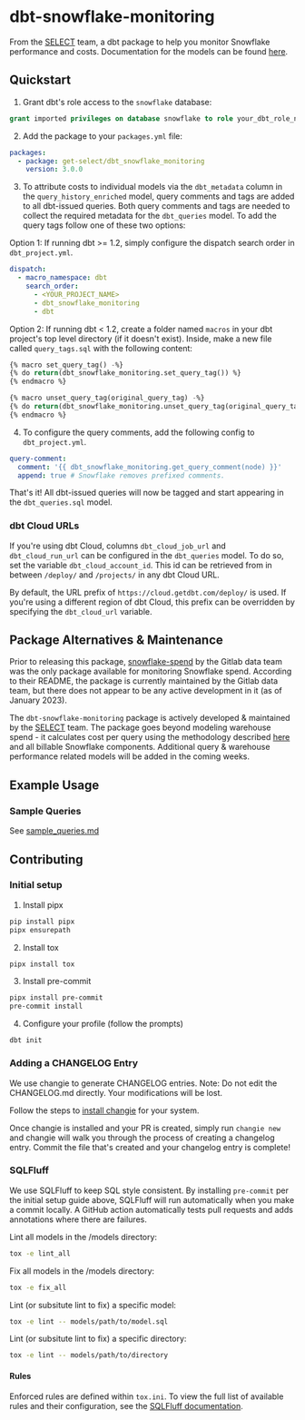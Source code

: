 # dbt-snowflake-monitoring

From the [SELECT](https://select.dev) team, a dbt package to help you monitor Snowflake performance and costs. Documentation for the models can be found [here](https://get-select.github.io/dbt-snowflake-monitoring/#!/overview).

## Quickstart

1. Grant dbt's role access to the `snowflake` database:

```sql
grant imported privileges on database snowflake to role your_dbt_role_name;
```

2. Add the package to your `packages.yml` file:

```yaml
packages:
  - package: get-select/dbt_snowflake_monitoring
    version: 3.0.0
```

3. To attribute costs to individual models via the `dbt_metadata` column in the `query_history_enriched` model, query comments and tags are added to all dbt-issued queries. Both query comments and tags are needed to collect the required metadata for the `dbt_queries` model. To add the query tags follow one of these two options:

Option 1: If running dbt >= 1.2, simply configure the dispatch search order in `dbt_project.yml`.

```yaml
dispatch:
  - macro_namespace: dbt
    search_order:
      - <YOUR_PROJECT_NAME>
      - dbt_snowflake_monitoring
      - dbt
```

Option 2: If running dbt < 1.2, create a folder named `macros` in your dbt project's top level directory (if it doesn't exist). Inside, make a new file called `query_tags.sql` with the following content:

```sql
{% macro set_query_tag() -%}
{% do return(dbt_snowflake_monitoring.set_query_tag()) %}
{% endmacro %}

{% macro unset_query_tag(original_query_tag) -%}
{% do return(dbt_snowflake_monitoring.unset_query_tag(original_query_tag)) %}
{% endmacro %}
```

4. To configure the query comments, add the following config to `dbt_project.yml`.

```yaml
query-comment:
  comment: '{{ dbt_snowflake_monitoring.get_query_comment(node) }}'
  append: true # Snowflake removes prefixed comments.
```

That's it! All dbt-issued queries will now be tagged and start appearing in the `dbt_queries.sql` model.

### dbt Cloud URLs

If you're using dbt Cloud, columns `dbt_cloud_job_url` and `dbt_cloud_run_url` can be configured in the `dbt_queries` model. To do so, set the variable `dbt_cloud_account_id`. This id can be retrieved from in between `/deploy/` and `/projects/` in any dbt Cloud URL.

By default, the URL prefix of `https://cloud.getdbt.com/deploy/` is used. If you're using a different region of dbt Cloud, this prefix can be overridden by specifying the `dbt_cloud_url` variable.

## Package Alternatives & Maintenance

Prior to releasing this package, [snowflake-spend](https://gitlab.com/gitlab-data/snowflake_spend) by the Gitlab data team was the only package available for monitoring Snowflake spend. According to their README, the package is currently maintained by the Gitlab data team, but there does not appear to be any active development in it (as of January 2023).

The `dbt-snowflake-monitoring` package is actively developed & maintained by the [SELECT](https://select.dev/) team. The package goes beyond modeling warehouse spend - it calculates cost per query using the methodology described [here](https://select.dev/posts/cost-per-query) and all billable Snowflake components. Additional query & warehouse performance related models will be added in the coming weeks.

## Example Usage

### Sample Queries

See [sample_queries.md](/documentation/sample_queries.md)

## Contributing

### Initial setup

1. Install pipx
```bash
pip install pipx
pipx ensurepath
```

2. Install tox
```bash
pipx install tox
```

3. Install pre-commit
```bash
pipx install pre-commit
pre-commit install
```

4. Configure your profile (follow the prompts)
```
dbt init
```

### Adding a CHANGELOG Entry
We use changie to generate CHANGELOG entries. Note: Do not edit the CHANGELOG.md directly. Your modifications will be lost.

Follow the steps to [install changie](https://changie.dev/guide/installation/) for your system.

Once changie is installed and your PR is created, simply run `changie new` and changie will walk you through the process of creating a changelog entry. Commit the file that's created and your changelog entry is complete!

### SQLFluff

We use SQLFluff to keep SQL style consistent. By installing `pre-commit` per the initial setup guide above, SQLFluff will run automatically when you make a commit locally. A GitHub action automatically tests pull requests and adds annotations where there are failures.

Lint all models in the /models directory:
```bash
tox -e lint_all
```

Fix all models in the /models directory:
```bash
tox -e fix_all
```

Lint (or subsitute lint to fix) a specific model:
```bash
tox -e lint -- models/path/to/model.sql
```

Lint (or subsitute lint to fix) a specific directory:
```bash
tox -e lint -- models/path/to/directory
```

#### Rules

Enforced rules are defined within `tox.ini`. To view the full list of available rules and their configuration, see the [SQLFluff documentation](https://docs.sqlfluff.com/en/stable/rules.html).
